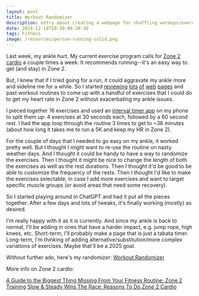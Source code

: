 ```yaml
---
layout: post
title: Workout Randomizer
description: entry about creating a webpage for shuffling warmups/exercises
date: 2024-12-18T20:30:00-20:30
tags: Fitness
image: /resources/person-running-solid.png
---
```

Last week, my ankle hurt. My current exercise program calls for [Zone 2 cardio](https://www.muscleandstrength.com/articles/beginners-guide-to-zone-2-cardio) a couple times a week. It recommends running--it's an easy way to get (and stay) in Zone 2.

But, I knew that if I tried going for a run, it could aggravate my ankle more and sideline me for a while. So I started [reviewing](https://www.mindbodygreen.com/articles/warm-up-exercises) [lots](https://www.menshealth.com/fitness/a39842101/warm-up-exercises/) [of](https://www.verywellfit.com/try-these-warm-up-exercises-before-your-next-workout-5179930) [web](https://www.nerdfitness.com/blog/warm-up/) [pages](https://yurielkaim.com/dynamic-warm-up-exercises/) and past workout routines to come up with a handful of exercises that I could do to get my heart rate in Zone 2 without exacerbating my ankle issues.

I pieced together 16 exercises and used an [interval timer app](https://apps.apple.com/us/app/interval-timer-custom-workout/id1448144846) on my phone to split them up: 4 exercises at 30 seconds each, followed by a 60 second rest. I had the app loop through the routine 3 times to get to ~36 minutes (about how long it takes me to run a 5K and keep my HR in Zone 2).

For the couple of days that I needed to go easy on my ankle, it worked pretty well. But I thought I might want to re-use the routine on nasty weather days. And I thought it could be handy to have a way to randomize the exercises. Then I thought it might be nice to change the length of both the exercises as well as the rest durations. Then I thought it'd be good to be able to customize the frequency of the rests. Then I thought I'd like to make the exercises selectable, in case I add more exercises and want to target specific muscle groups (or avoid areas that need some recovery).

So I started playing around in ChatGPT and had it put all the pieces together. After a few days and lots of tweaks, it's finally working (mostly) as desired.

I'm really happy with it as it is currently. And since my ankle is back to normal, I'll be adding in ones that have a harder impact, e.g. jump rope, high knees, etc. Short-term, I'll probably make a page that is just a tabata timer. Long-term, I'm thinking of adding alternative/substitution/more complex variations of exercises. Maybe that'll be a 2025 goal.

Without further ado, here's my randomizer: [Workout Randomizer](/exercises/Zone2Randomizer)

More info on Zone 2 cardio:

[A Guide to the Biggest Thing Missing From Your Fitness Routine: Zone 2 Training](https://www.artofmanliness.com/health-fitness/fitness/zone-2-training/)
[Slow & Steady Wins The Race: Reasons To Do Zone 2 Cardio](https://www.gymshark.com/blog/article/benefits-of-zone-2-cardio)